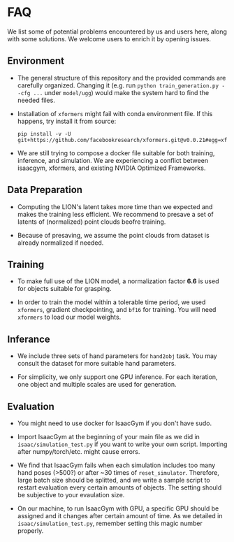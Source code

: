 # FAQ

We list some of potential problems encountered by us and users here, along with some solutions. We welcome users to enrich it by opening issues.

## Environment
* The general structure of this repository and the provided commands are carefully organized. Changing it (e.g. run `python train_generation.py --cfg ...` under `model/ugg`) would make the system hard to find the needed files.

* Installation of `xformers` might fail with conda environment file. If this happens, try install it from source:

  ```
  pip install -v -U git+https://github.com/facebookresearch/xformers.git@v0.0.21#egg=xformers
  ```

* We are still trying to compose a docker file suitable for both training, inference, and simulation. We are experiencing a conflict between isaacgym, xformers, and existing NVIDIA Optimized Frameworks. 

## Data Preparation

* Computing the LION's latent takes more time than we expected and makes the training less efficient. We recommend to presave a set of latents of (normalized) point clouds beofre training.

* Because of presaving, we assume the point clouds from dataset is already normalized if needed.

## Training

* To make full use of the LION model, a normalization factor **6.6** is used for objects suitable for grasping.

* In order to train the model within a tolerable time period, we used `xformers`, gradient checkpointing, and `bf16` for training. You will need `xformers` to load our model weights.


## Inferance

* We include three sets of hand parameters for `hand2obj` task. You may consult the dataset for more suitable hand parameters.

* For simplicity, we only support one GPU inference. For each iteration, one object and multiple scales are used for generation.


## Evaluation

* You might need to use docker for IsaacGym if you don't have sudo.

* Import IsaacGym at the beginning of your main file as we did in `isaac/simulation_test.py` if you want to write your own script. Importing after numpy/torch/etc. might cause errors.

* We find that IsaacGym fails when each simulation includes too many hand poses (>500?) or after ~30 times of `reset_simulator`. Therefore, large batch size should be splitted, and we write a sample script to restart evaluation every certain amounts of objects. The setting should be subjective to your evaulation size.

* On our machine, to run IsaacGym with GPU, a specific GPU should be assigned and it changes after certain amount of time. As we detailed in `isaac/simulation_test.py`, remember setting this magic number properly.
